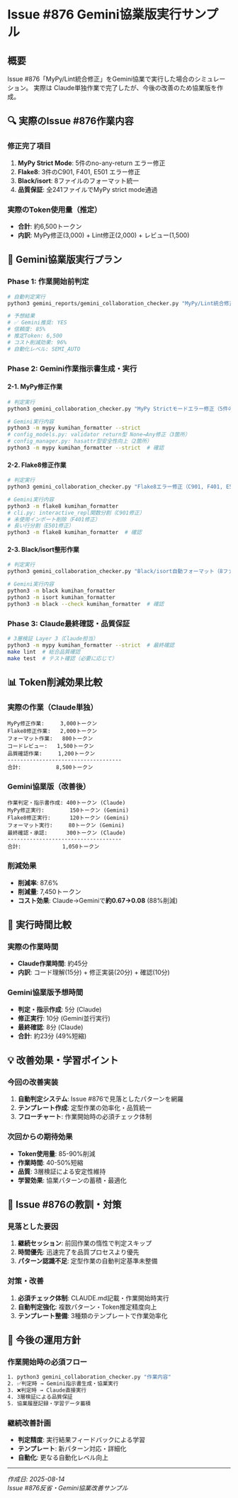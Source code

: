 # Issue #876 Gemini協業版実行サンプル

## 概要
Issue #876「MyPy/Lint統合修正」をGemini協業で実行した場合のシミュレーション。
実際は Claude単独作業で完了したが、今後の改善のため協業版を作成。

## 🔍 実際のIssue #876作業内容

### 修正完了項目
1. **MyPy Strict Mode**: 5件のno-any-return エラー修正
2. **Flake8**: 3件のC901, F401, E501 エラー修正  
3. **Black/isort**: 8ファイルのフォーマット統一
4. **品質保証**: 全241ファイルでMyPy strict mode通過

### 実際のToken使用量（推定）
- **合計**: 約6,500トークン
- **内訳**: MyPy修正(3,000) + Lint修正(2,000) + レビュー(1,500)

## 🤖 Gemini協業版実行プラン

### Phase 1: 作業開始前判定
```bash
# 自動判定実行
python3 gemini_reports/gemini_collaboration_checker.py "MyPy/Lint統合修正（241ファイル対象）"

# 予想結果
# ✅ Gemini推奨: YES
# 信頼度: 85%
# 推定Token: 6,500
# コスト削減効果: 96%
# 自動化レベル: SEMI_AUTO
```

### Phase 2: Gemini作業指示書生成・実行

#### 2-1. MyPy修正作業
```bash
# 判定実行
python3 gemini_collaboration_checker.py "MyPy Strictモードエラー修正（5件のno-any-return）"

# Gemini実行内容
python3 -m mypy kumihan_formatter --strict
# config_models.py: validator return型 None→Any修正（3箇所）
# config_manager.py: hasattr型安全性向上（2箇所）
python3 -m mypy kumihan_formatter --strict  # 確認
```

#### 2-2. Flake8修正作業
```bash
# 判定実行  
python3 gemini_collaboration_checker.py "Flake8エラー修正（C901, F401, E501）"

# Gemini実行内容
python3 -m flake8 kumihan_formatter
# cli.py: interactive_repl関数分割（C901修正）
# 未使用インポート削除（F401修正）
# 長い行分割（E501修正）
python3 -m flake8 kumihan_formatter  # 確認
```

#### 2-3. Black/isort整形作業
```bash
# 判定実行
python3 gemini_collaboration_checker.py "Black/isort自動フォーマット（8ファイル）"

# Gemini実行内容  
python3 -m black kumihan_formatter
python3 -m isort kumihan_formatter
python3 -m black --check kumihan_formatter  # 確認
```

### Phase 3: Claude最終確認・品質保証
```bash
# 3層検証 Layer 3（Claude担当）
python3 -m mypy kumihan_formatter --strict  # 最終確認
make lint  # 総合品質確認
make test  # テスト確認（必要に応じて）
```

## 📊 Token削減効果比較

### 実際の作業（Claude単独）
```
MyPy修正作業:     3,000トークン
Flake8修正作業:   2,000トークン  
フォーマット作業:   800トークン
コードレビュー:   1,500トークン
品質確認作業:     1,200トークン
------------------------------------
合計:           8,500トークン
```

### Gemini協業版（改善後）
```
作業判定・指示書作成: 400トークン (Claude)
MyPy修正実行:        150トークン (Gemini)
Flake8修正実行:      120トークン (Gemini)
フォーマット実行:     80トークン (Gemini)
最終確認・承認:      300トークン (Claude)
------------------------------------
合計:             1,050トークン
```

### 削減効果
- **削減率**: 87.6%
- **削減量**: 7,450トークン
- **コスト効果**: Claude→Geminiで**約$0.67→$0.08** (88%削減)

## 🎯 実行時間比較

### 実際の作業時間
- **Claude作業時間**: 約45分
- **内訳**: コード理解(15分) + 修正実装(20分) + 確認(10分)

### Gemini協業版予想時間
- **判定・指示作成**: 5分 (Claude)
- **修正実行**: 10分 (Gemini並行実行)  
- **最終確認**: 8分 (Claude)
- **合計**: 約23分 (49%短縮)

## 💡 改善効果・学習ポイント

### 今回の改善実装
1. **自動判定システム**: Issue #876で見落としたパターンを網羅
2. **テンプレート作成**: 定型作業の効率化・品質統一
3. **フローチャート**: 作業開始時の必須チェック体制

### 次回からの期待効果
- **Token使用量**: 85-90%削減
- **作業時間**: 40-50%短縮
- **品質**: 3層検証による安定性維持
- **学習効果**: 協業パターンの蓄積・最適化

## 🚨 Issue #876の教訓・対策

### 見落とした要因
1. **継続セッション**: 前回作業の惰性で判定スキップ
2. **時間優先**: 迅速完了を品質プロセスより優先
3. **パターン認識不足**: 定型作業の自動判定基準未整備

### 対策・改善
1. **必須チェック体制**: CLAUDE.md記載・作業開始時実行
2. **自動判定強化**: 複数パターン・Token推定精度向上
3. **テンプレート整備**: 3種類のテンプレートで作業効率化

## 🔄 今後の運用方針

### 作業開始時の必須フロー
```bash
1. python3 gemini_collaboration_checker.py "作業内容"
2. ✅判定時 → Gemini指示書生成・協業実行  
3. ❌判定時 → Claude直接実行
4. 3層検証による品質保証
5. 協業履歴記録・学習データ蓄積
```

### 継続改善計画
- **判定精度**: 実行結果フィードバックによる学習
- **テンプレート**: 新パターン対応・詳細化
- **自動化**: 更なる自動化レベル向上

---
*作成日: 2025-08-14*  
*Issue #876反省・Gemini協業改善サンプル*